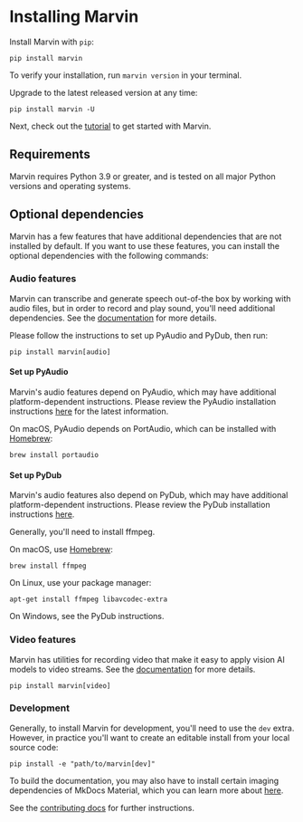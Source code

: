# Installing Marvin

Install Marvin with `pip`:

```shell
pip install marvin
```

To verify your installation, run `marvin version` in your terminal.

Upgrade to the latest released version at any time:

```shell
pip install marvin -U
```

Next, check out the [tutorial](tutorial.md) to get started with Marvin.

## Requirements

Marvin requires Python 3.9 or greater, and is tested on all major Python versions and operating systems.

## Optional dependencies

Marvin has a few features that have additional dependencies that are not installed by default. If you want to use these features, you can install the optional dependencies with the following commands:

### Audio features

Marvin can transcribe and generate speech out-of-the box by working with audio files, but in order to record and play sound, you'll need additional dependencies. See the [documentation](/docs/audio/recording) for more details.

Please follow the instructions to set up PyAudio and PyDub, then run:

```shell
pip install marvin[audio]
```

#### Set up PyAudio
Marvin's audio features depend on PyAudio, which may have additional platform-dependent instructions. Please review the PyAudio installation instructions [here](https://people.csail.mit.edu/hubert/pyaudio/) for the latest information. 

On macOS, PyAudio depends on PortAudio, which can be installed with [Homebrew](https://brew.sh/):
```shell
brew install portaudio
```


#### Set up PyDub
Marvin's audio features also depend on PyDub, which may have additional platform-dependent instructions. Please review the PyDub installation instructions [here](https://github.com/jiaaro/pydub#dependencies).

Generally, you'll need to install ffmpeg.

On macOS, use [Homebrew](https://brew.sh/):
```shell
brew install ffmpeg
```

On Linux, use your package manager:
```shell
apt-get install ffmpeg libavcodec-extra
```

On Windows, see the PyDub instructions.

### Video features

Marvin has utilities for recording video that make it easy to apply vision AI models to video streams. See the [documentation](docs/video/recording) for more details.

```shell
pip install marvin[video]
```

### Development

Generally, to install Marvin for development, you'll need to use the `dev` extra. However, in practice you'll want to create an editable install from your local source code:

```shell
pip install -e "path/to/marvin[dev]"
```

To build the documentation, you may also have to install certain imaging dependencies of MkDocs Material, which you can learn more about [here](https://squidfunk.github.io/mkdocs-material/plugins/requirements/image-processing/#dependencies).


See the [contributing docs](../../community/development_guide) for further instructions.
